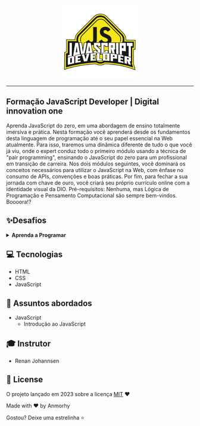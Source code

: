 <p align="center">
    <img width="200" src="./assets/js.png">
</p>

-------
## Formação JavaScript Developer | Digital innovation one 

Aprenda JavaScript do zero, em uma abordagem de ensino totalmente imersiva e prática. Nesta formação você aprenderá desde os fundamentos desta linguagem de programação até o seu papel essencial na Web atualmente. Para isso, traremos uma dinâmica diferente de tudo o que você já viu, onde o expert conduz todo o primeiro módulo usando a técnica de "pair programming", ensinando o JavaScript do zero para um profissional em transição de carreira. Nos dois módulos seguintes, você dominará os conceitos necessários para utilizar o JavaScript na Web, com ênfase no consumo de APIs, convenções e boas práticas. Por fim, para fechar a sua jornada com chave de ouro, você criará seu próprio currículo online com a identidade visual da DIO. Pré-requisitos: Nenhuma, mas Lógica de Programação e Pensamento Computacional são sempre bem-vindos. Boooora!? 

## ✨Desafios
<details>
    <summary><strong>Aprenda a Programar</strong></summary>
    <br />
    <div align="left">
        <table border=1>
            <tr>
                <th colspan="3"><a href="">01_Primeiros Passos JavaScipt</a></th>
            </tr>
            <tr>
                <th>Desafio</th>
                <th>Status</th>
            </tr>
            <tr>
                <td>Desafio_Valor de uma viagem</td>
                <td align="center">✔️</td>
            </tr> 
            <tr>
                <td>Desafio_Valor de uma viagem com tipo de combustivel</td>
                <td align="center">✔️</td>
            </tr> 
            <tr>
                <td>Desafio_Valor da media do aluno</td>
                <td align="center">✔️</td>
            </tr> 
            <tr>
                <td>Desafio_Calcular IMC</td>
                <td align="center">✔️</td>
            </tr>      
            <tr>
                <td>Desafio_Calcular Desconto</td>
                <td align="center">✔️</td>
            </tr>   
            <tr>
                <th colspan="3"><a href="">02_Conhecendo Funções</a></th>
            </tr>                     
            <tr>
                <td>Poder Função</td>
                <td align="center">✔️</td>
            </tr>
            <tr>
                <td>Desafio_Classificar IMC</td>
                <td align="center">✔️</td>
            </tr>
            <tr>
                <td>Desafio_Verificar Idade</td>
                <td align="center">✔️</td>
            </tr>
            <tr>
                <td>Desafio_Aplicar Desconto</td>
                <td align="center">✔️</td>
            </tr>   
            <tr>
                <th colspan="3"><a href="">03_Objetos e Classes</a></th>
            </tr>  
            <tr>
                <td>Desafio_Carros</td>
                <td align="center">✔️</td>
            </tr>   
            <tr>
                <td>Desafio_IMC</td>
                <td align="center">✔️</td>
            </tr>
            <tr>
                <th colspan="3"><a href="">04_Arrays e Estrutura de Repetição</a></th>
            </tr>  
            <tr>
                <td>Desafio_Notas</td>
                <td align="center">✔️</td>
            </tr>   
            <tr>
                <td>Desafio_Tabuada</td>
                <td align="center">✔️</td>
            </tr>   
            <tr>
                <td>Desafio_Numero Par</td>
                <td align="center">✔️</td>
            </tr>  
            <tr>
                <th colspan="3"><a href="">05_Importação e Exportação</a></th>
            </tr>    
            <tr>
                <td>Desafio_Numero Sorteado</td>
                <td align="center">✔️</td>
            </tr>            
            <tr>
                <th colspan="3"><a href="">06_Desafios</a></th>
            </tr>  
            <tr>
                <td>Desafio_Notas</td>
                <td align="center">✔️</td>
            </tr>   
            <tr>
                <td>Desafio_Numero Par</td>
                <td align="center">✔️</td>
            </tr>   
            <tr>
                <td>Desafio_Salario</td>
                <td align="center">✔️</td>
            </tr>  
            <tr>
                <td>Desafios</td>
                <td align="center">✔️</td>
            </tr>          
        </table>  
    </div>
</details>

## 💻 Tecnologias
- HTML
- CSS
- JavaScript

## 💬 Assuntos abordados

- JavaScript
    - Introdução ao JavaScript

## 🎓 Instrutor
 - Renan Johannsen

## 📜 License

O projeto lançado em 2023 sobre a licença [MIT](./LICENSE) ❤️ 

Made with ♥ by Anmorhy

Gostou? Deixe uma estrelinha ⭐
